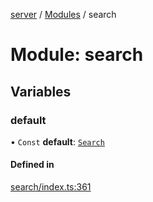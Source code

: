 [server](../README.md) / [Modules](../modules.md) / search

# Module: search

## Variables

### default

• `Const` **default**: [`Search`](../classes/search.Search.md)

#### Defined in

[search/index.ts:361](https://github.com/Leo-Nicolle/mots-fleches/blob/cc7533b/server/lib/search/index.ts#L361)
